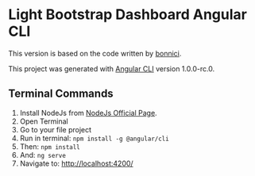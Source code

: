 # Light Bootstrap Dashboard Angular CLI

This version is based on the code written by [bonnici](https://github.com/bonnici).


This project was generated with [Angular CLI](https://github.com/angular/angular-cli) version 1.0.0-rc.0.

## Terminal Commands

1. Install NodeJs from [NodeJs Official Page](https://nodejs.org/en).
2. Open Terminal
3. Go to your file project
4. Run in terminal: ```npm install -g @angular/cli```
5. Then: ```npm install```
6. And: ```ng serve```
7. Navigate to: [http://localhost:4200/](http://localhost:4200/)
